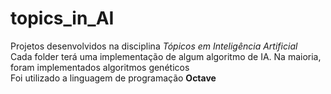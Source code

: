 # topics_in_AI
Projetos desenvolvidos na disciplina *Tópicos em Inteligência Artificial*<br>
Cada folder terá uma implementação de algum algoritmo de IA. Na maioria, foram implementados algoritmos genéticos<br>
Foi utilizado a linguagem de programação **Octave**
